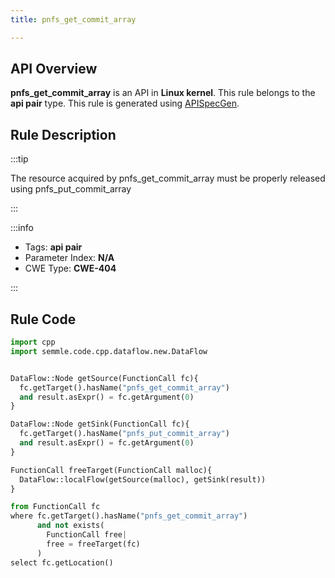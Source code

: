 ```yaml
---
title: pnfs_get_commit_array

---
```



## API Overview
**pnfs_get_commit_array** is an API in **Linux kernel**. This rule belongs to the **api pair** type. This rule is generated using [APISpecGen](../../tools/APISpecGen).
## Rule Description

:::tip

The resource acquired by pnfs_get_commit_array must be properly released using pnfs_put_commit_array

:::

:::info

- Tags: **api pair**
- Parameter Index: **N/A**
- CWE Type: **CWE-404**

:::

## Rule Code
```python
import cpp
import semmle.code.cpp.dataflow.new.DataFlow


DataFlow::Node getSource(FunctionCall fc){
  fc.getTarget().hasName("pnfs_get_commit_array")
  and result.asExpr() = fc.getArgument(0)
}

DataFlow::Node getSink(FunctionCall fc){
  fc.getTarget().hasName("pnfs_put_commit_array")
  and result.asExpr() = fc.getArgument(0)
}

FunctionCall freeTarget(FunctionCall malloc){
  DataFlow::localFlow(getSource(malloc), getSink(result))
}

from FunctionCall fc
where fc.getTarget().hasName("pnfs_get_commit_array")
      and not exists(
        FunctionCall free| 
        free = freeTarget(fc)
      )
select fc.getLocation()

    
```